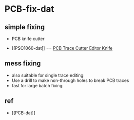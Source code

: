 
# PCB-fix-dat

## simple fixing 

- PCB knife cutter 

- [[PSO1060-dat]] == [PCB Trace Cutter Editor Knife](https://www.electrodragon.com/product/pcb-cutterknife/)

## mess fixing 

- also suitable for single trace editing 
- Use a drill to make non-through holes to break PCB traces
- fast for large batch fixing 



## ref 

- [[PCB-dat]]